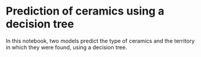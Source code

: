 # Prediction of ceramics using a decision tree
In this notebook, two models predict the type of ceramics and the territory in which they were found, using a decision tree.
